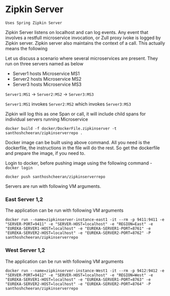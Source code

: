 
# Zipkin Server

`Uses Spring Zipkin Server`

Zipkin Server listens on localhost and can log events. Any event that involves a restfull microservice invocation, or Zull proxy ivoke is logged by Zipkin server.  Zipkin server also maintains the context of a call. This actually means the following

Let us discuss a scenario where several microservices are present. They run on three servers named as below

* Server1 hosts Microservice MS1
* Server2 hosts Microservice MS2
* Server3 hosts Microservice MS3

`Server1:MS1` -> `Server2:MS2` -> `Server3:MS3`

`Server1:MS1` invokes `Server2:MS2` which invokes `Server3:MS3`

Zipkin will log this as one Span or call, it will include child spans for individual servers running Microservice

`docker build -f docker/DockerFile.zipkinserver -t santhoshcheeran/zipkinserverrepo .`

Docker image can be built using above command. All you need is the dockerfile, the instructions in the file will do the rest. So get the dockerfile and prepare the image, if you need to.

Login to docker, before pushing image using the following command - `docker login`

`docker push santhoshcheeran/zipkinserverrepo`

Servers are run with following VM arguments.

### East Server 1,2

The application can be run with following VM arguments 

`docker run --name=zipkinserver-instance-east1 -it --rm -p 9411:9411 -e "SERVER-PORT=9411" -e "SERVER-HOST=localhost" -e "REGION=East" -e "EUREKA-SERVER1-HOST=localhost" -e "EUREKA-SERVER1-PORT=8761" -e "EUREKA-SERVER2-HOST=localhost" -e "EUREKA-SERVER2-PORT=8762" -P santhoshcheeran/zipkinserverrepo`

### West Server 1,2

The application can be run with following VM arguments 

`docker run --name=zipkinserver-instance-West1 -it --rm -p 9412:9412 -e "SERVER-PORT=9412" -e "SERVER-HOST=localhost" -e "REGION=West" -e "EUREKA-SERVER1-HOST=localhost" -e "EUREKA-SERVER1-PORT=8763" -e "EUREKA-SERVER2-HOST=localhost" -e "EUREKA-SERVER2-PORT=8764" -P santhoshcheeran/zipkinserverrepo`
